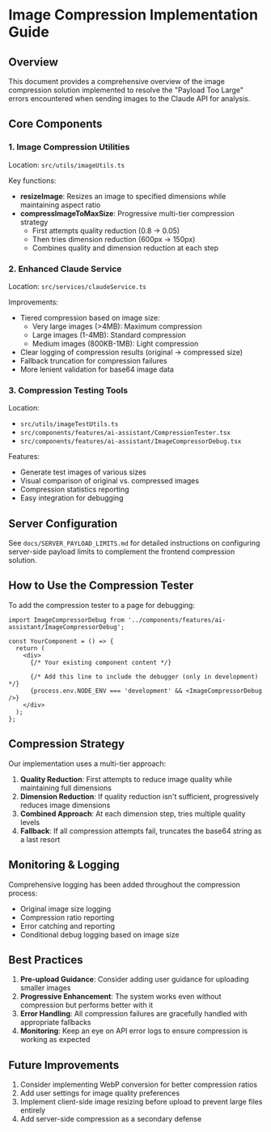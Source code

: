 # Image Compression Implementation Guide

## Overview

This document provides a comprehensive overview of the image compression solution implemented to resolve the "Payload Too Large" errors encountered when sending images to the Claude API for analysis.

## Core Components

### 1. Image Compression Utilities

Location: `src/utils/imageUtils.ts`

Key functions:
- **resizeImage**: Resizes an image to specified dimensions while maintaining aspect ratio
- **compressImageToMaxSize**: Progressive multi-tier compression strategy
  - First attempts quality reduction (0.8 → 0.05)
  - Then tries dimension reduction (600px → 150px)
  - Combines quality and dimension reduction at each step

### 2. Enhanced Claude Service

Location: `src/services/claudeService.ts`

Improvements:
- Tiered compression based on image size:
  - Very large images (>4MB): Maximum compression
  - Large images (1-4MB): Standard compression
  - Medium images (800KB-1MB): Light compression
- Clear logging of compression results (original → compressed size)
- Fallback truncation for compression failures
- More lenient validation for base64 image data

### 3. Compression Testing Tools

Location: 
- `src/utils/imageTestUtils.ts`
- `src/components/features/ai-assistant/CompressionTester.tsx`
- `src/components/features/ai-assistant/ImageCompressorDebug.tsx`

Features:
- Generate test images of various sizes
- Visual comparison of original vs. compressed images
- Compression statistics reporting
- Easy integration for debugging

## Server Configuration

See `docs/SERVER_PAYLOAD_LIMITS.md` for detailed instructions on configuring server-side payload limits to complement the frontend compression solution.

## How to Use the Compression Tester

To add the compression tester to a page for debugging:

```tsx
import ImageCompressorDebug from '../components/features/ai-assistant/ImageCompressorDebug';

const YourComponent = () => {
  return (
    <div>
      {/* Your existing component content */}
      
      {/* Add this line to include the debugger (only in development) */}
      {process.env.NODE_ENV === 'development' && <ImageCompressorDebug />}
    </div>
  );
};
```

## Compression Strategy

Our implementation uses a multi-tier approach:

1. **Quality Reduction**: First attempts to reduce image quality while maintaining full dimensions
2. **Dimension Reduction**: If quality reduction isn't sufficient, progressively reduces image dimensions
3. **Combined Approach**: At each dimension step, tries multiple quality levels
4. **Fallback**: If all compression attempts fail, truncates the base64 string as a last resort

## Monitoring & Logging

Comprehensive logging has been added throughout the compression process:

- Original image size logging
- Compression ratio reporting
- Error catching and reporting
- Conditional debug logging based on image size

## Best Practices

1. **Pre-upload Guidance**: Consider adding user guidance for uploading smaller images
2. **Progressive Enhancement**: The system works even without compression but performs better with it
3. **Error Handling**: All compression failures are gracefully handled with appropriate fallbacks
4. **Monitoring**: Keep an eye on API error logs to ensure compression is working as expected

## Future Improvements

1. Consider implementing WebP conversion for better compression ratios
2. Add user settings for image quality preferences
3. Implement client-side image resizing before upload to prevent large files entirely
4. Add server-side compression as a secondary defense
